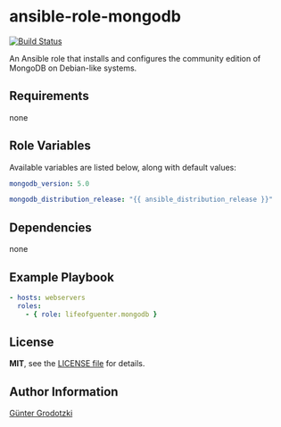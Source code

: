 # ansible-role-mongodb

[![Build Status](https://travis-ci.com/lifeofguenter/ansible-role-mongodb.svg?branch=main)](https://travis-ci.com/lifeofguenter/ansible-role-mongodb)

An Ansible role that installs and configures the community edition of MongoDB on
Debian-like systems.

## Requirements

none

## Role Variables

Available variables are listed below, along with default values:

```yaml
mongodb_version: 5.0

mongodb_distribution_release: "{{ ansible_distribution_release }}"
```

## Dependencies

none

## Example Playbook

```yaml
- hosts: webservers
  roles:
    - { role: lifeofguenter.mongodb }
```

## License

**MIT**, see the [LICENSE file](LICENSE) for details.

## Author Information

[Günter Grodotzki](https://www.lifeofguenter.de)
